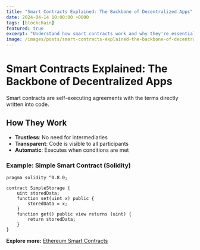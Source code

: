 ```yaml
---
title: "Smart Contracts Explained: The Backbone of Decentralized Apps"
date: 2024-04-14 10:00:00 +0000
tags: [blockchain]
featured: true
excerpt: "Understand how smart contracts work and why they're essential to blockchain technology."
image: /images/posts/smart-contracts-explained-the-backbone-of-decentralized-apps-img.jpg
---
```


# Smart Contracts Explained: The Backbone of Decentralized Apps

Smart contracts are self-executing agreements with the terms directly written into code.

## How They Work

- **Trustless**: No need for intermediaries
- **Transparent**: Code is visible to all participants
- **Automatic**: Executes when conditions are met

### Example: Simple Smart Contract (Solidity)

```solidity
pragma solidity ^0.8.0;

contract SimpleStorage {
    uint storedData;
    function set(uint x) public {
        storedData = x;
    }
    function get() public view returns (uint) {
        return storedData;
    }
}
```

**Explore more:** [Ethereum Smart Contracts](https://ethereum.org/en/developers/docs/smart-contracts/) 